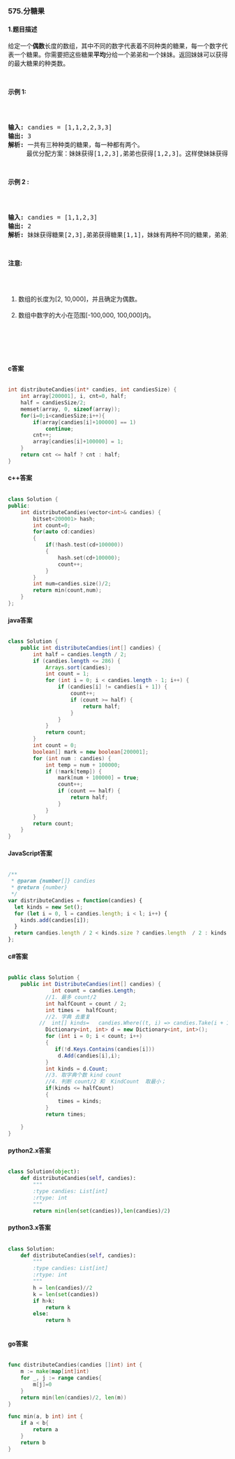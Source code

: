 ### 575.分糖果

#### 1.题目描述

<p>给定一个<strong>偶数</strong>长度的数组，其中不同的数字代表着不同种类的糖果，每一个数字代表一个糖果。你需要把这些糖果<strong>平均</strong>分给一个弟弟和一个妹妹。返回妹妹可以获得的最大糖果的种类数。</p><br/><p><strong>示例 1:</strong></p><br/><pre><br/><strong>输入:</strong> candies = [1,1,2,2,3,3]<br/><strong>输出:</strong> 3<br/><strong>解析: </strong>一共有三种种类的糖果，每一种都有两个。<br/>     最优分配方案：妹妹获得[1,2,3],弟弟也获得[1,2,3]。这样使妹妹获得糖果的种类数最多。<br/></pre><br/><p><strong>示例 2 :</strong></p><br/><pre><br/><strong>输入:</strong> candies = [1,1,2,3]<br/><strong>输出:</strong> 2<br/><strong>解析:</strong> 妹妹获得糖果[2,3],弟弟获得糖果[1,1]，妹妹有两种不同的糖果，弟弟只有一种。这样使得妹妹可以获得的糖果种类数最多。<br/></pre><br/><p><strong>注意:</strong></p><br/><ol><br/>	<li>数组的长度为[2, 10,000]，并且确定为偶数。</li><br/>	<li>数组中数字的大小在范围[-100,000, 100,000]内。<br/>	<ol><br/>	</ol><br/>	</li><br/></ol><br/>

#### c答案

```c

int distributeCandies(int* candies, int candiesSize) {
    int array[200001], i, cnt=0, half;
    half = candiesSize/2;
    memset(array, 0, sizeof(array));
    for(i=0;i<candiesSize;i++){
        if(array[candies[i]+100000] == 1)
            continue;
        cnt++;
        array[candies[i]+100000] = 1;
    }
    return cnt <= half ? cnt : half;
}

```

#### c++答案

```c++

class Solution {
public:
    int distributeCandies(vector<int>& candies) {
        bitset<200001> hash;
        int count=0;
        for(auto cd:candies)
        {
            if(!hash.test(cd+100000))
            {
                hash.set(cd+100000);
                count++;
            }
        }
        int num=candies.size()/2;
        return min(count,num);
    }
};

```

#### java答案

```java

class Solution {
    public int distributeCandies(int[] candies) {
        int half = candies.length / 2;
        if (candies.length <= 286) {
            Arrays.sort(candies);
            int count = 1;
            for (int i = 0; i < candies.length - 1; i++) {
                if (candies[i] != candies[i + 1]) {
                    count++;
                    if (count >= half) {
                        return half;
                    }
                }
            }
            return count;
        }
        int count = 0;
        boolean[] mark = new boolean[200001];
        for (int num : candies) {
            int temp = num + 100000;
            if (!mark[temp]) {
                mark[num + 100000] = true;
                count++;
                if (count == half) {
                    return half;
                }
            }
        }
        return count;
    }
}

```

#### JavaScript答案

```javascript

/**
 * @param {number[]} candies
 * @return {number}
 */
var distributeCandies = function(candies) {
  let kinds = new Set();
  for (let i = 0, l = candies.length; i < l; i++) {
    kinds.add(candies[i]);
  }
  return candies.length / 2 < kinds.size ? candies.length  / 2 : kinds.size;
};

```

#### c#答案

```c#

public class Solution {
    public int DistributeCandies(int[] candies) {
              int count = candies.Length;
            //1. 最多 count/2
            int halfCount = count / 2;
            int times =  halfCount;
            //2. 字典 去重复
          //  int[] kinds=   candies.Where((t, i) => candies.Take(i + 1).Count(s => s == t) <= 1).ToArray();
            Dictionary<int, int> d = new Dictionary<int, int>();
            for (int i = 0; i < count; i++)
            {        
               if(!d.Keys.Contains(candies[i]))     
                d.Add(candies[i],i);
            }
            int kinds = d.Count;
            //3. 取字典个数 kind count
            //4. 判断 count/2 和  KindCount  取最小；
            if(kinds <= halfCount)
            {
                times = kinds;
            }
            return times;
          
    }
}

```

#### python2.x答案

```python

class Solution(object):
    def distributeCandies(self, candies):
        """
        :type candies: List[int]
        :rtype: int
        """
        return min(len(set(candies)),len(candies)/2)

```

#### python3.x答案

```python

class Solution:
    def distributeCandies(self, candies):
        """
        :type candies: List[int]
        :rtype: int
        """
        h = len(candies)//2
        k = len(set(candies))
        if h>k:
            return k
        else:
            return h
        

```

#### go答案

```go

func distributeCandies(candies []int) int {
    m := make(map[int]int)
    for _, j := range candies{
        m[j]=0
    }
    return min(len(candies)/2, len(m))
}

func min(a, b int) int {
    if a < b{
        return a
    }
    return b
}

```